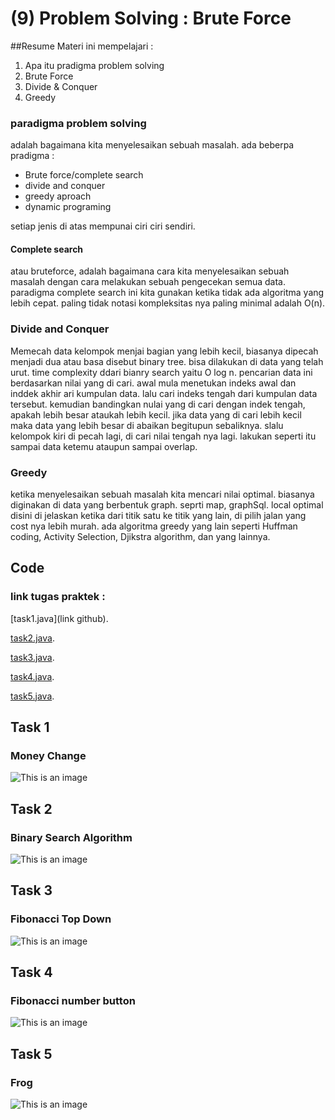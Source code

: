 # (9) Problem Solving : Brute Force
##Resume
Materi ini mempelajari :
1. Apa itu pradigma problem solving
2. Brute Force
3. Divide & Conquer
4. Greedy

### paradigma problem solving
adalah bagaimana kita menyelesaikan sebuah masalah. ada beberpa pradigma :
- Brute force/complete search
- divide and conquer
- greedy aproach
- dynamic programing

setiap jenis di atas mempunai ciri ciri sendiri. 

#### Complete search
atau bruteforce, adalah bagaimana cara kita menyelesaikan sebuah masalah dengan cara melakukan sebuah pengecekan semua data. paradigma complete search ini kita gunakan ketika tidak ada algoritma yang lebih cepat. paling tidak notasi kompleksitas nya paling minimal adalah O(n).

### Divide and Conquer
Memecah data kelompok menjai bagian yang lebih kecil, biasanya dipecah menjadi dua atau basa disebut binary tree. bisa dilakukan di data yang telah urut. time complexity ddari bianry search yaitu O log n. pencarian data ini berdasarkan nilai yang di cari. awal mula menetukan indeks awal dan inddek akhir ari kumpulan data. lalu cari indeks tengah dari kumpulan data tersebut. kemudian bandingkan nulai yang di cari dengan indek tengah, apakah lebih besar ataukah lebih kecil. jika data yang di cari lebih kecil maka data yang lebih besar di abaikan begitupun sebaliknya. slalu kelompok kiri di pecah lagi, di cari nilai tengah nya lagi. lakukan seperti itu sampai data ketemu ataupun sampai overlap.

### Greedy
ketika menyelesaikan sebuah masalah kita mencari nilai optimal. biasanya diginakan di data yang berbentuk graph. seprti map, graphSql. local optimal disini di jelaskan ketika dari titik satu ke titik yang lain, di pilih jalan yang cost nya lebih murah. ada algoritma greedy yang lain seperti Huffman coding, Activity Selection, Djikstra algorithm, dan yang lainnya. 


## Code
### link tugas praktek :
[task1.java](link github).

[task2.java]().

[task3.java]().

[task4.java]().

[task5.java]().

## Task 1
### Money Change
![This is an image]()
## Task 2
### Binary Search Algorithm
![This is an image]()
## Task 3
### Fibonacci Top Down
![This is an image]()
## Task 4
### Fibonacci number button
![This is an image]()
## Task 5
### Frog
![This is an image]()